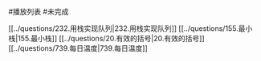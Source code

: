 #播放列表 #未完成

[[../questions/232.用栈实现队列|232.用栈实现队列]]
[[../questions/155.最小栈|155.最小栈]]
[[../questions/20.有效的括号|20.有效的括号]]
[[../questions/739.每日温度|739.每日温度]]